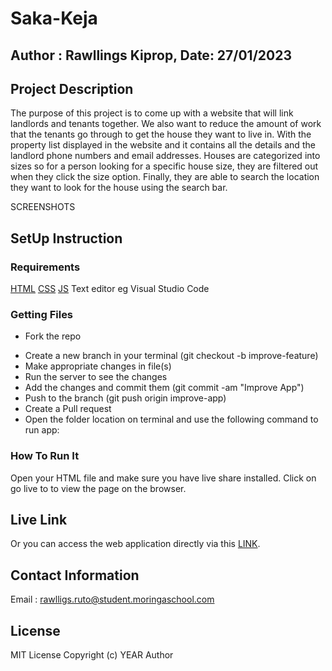 # Saka-Keja

## Author : Rawllings Kiprop, Date: 27/01/2023

## Project Description

The purpose of this project is to come up with a website that will link landlords and tenants together. We also want to reduce the amount of work that the tenants go through to get the house they want to live in. With the property list displayed in the website and it contains all the details and the landlord phone numbers and email addresses. Houses are categorized into sizes so for a person looking for a specific house size, they are filtered out when they click the size option. Finally, they are able to search the location they want to look for the house using the search bar.

SCREENSHOTS

## SetUp Instruction

### Requirements

[HTML](https://html.com/)
[CSS](https://www.w3schools.com/css/)
[JS](https://www.w3schools.com/js/)
Text editor eg Visual Studio Code

### Getting Files

- Fork the repo

* Create a new branch in your terminal (git checkout -b improve-feature)
* Make appropriate changes in file(s)
* Run the server to see the changes
* Add the changes and commit them (git commit -am "Improve App")
* Push to the branch (git push origin improve-app)
* Create a Pull request
* Open the folder location on terminal and use the following command to run app:

### How To Run It

Open your HTML file and make sure you have live share installed.
Click on go live to to view the page on the browser.

## Live Link

Or you can access the web application directly via this [LINK](https://saka-keja-xy3n.vercel.app/).

## Contact Information

Email : rawlligs.ruto@student.moringaschool.com

## License

MIT License Copyright (c) YEAR Author
